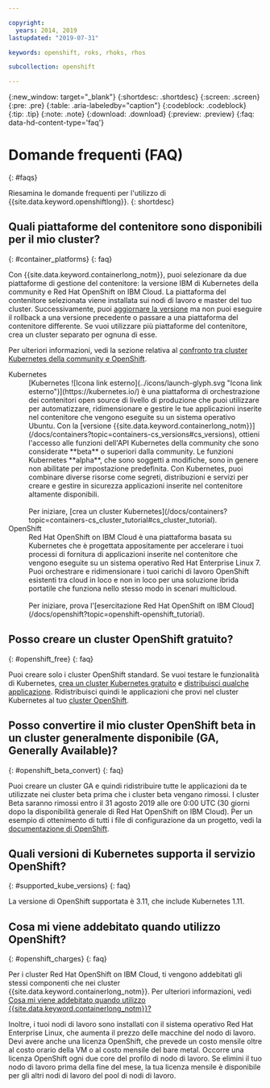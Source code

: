 ```yaml
---

copyright:
  years: 2014, 2019
lastupdated: "2019-07-31"

keywords: openshift, roks, rhoks, rhos

subcollection: openshift

---
```


{:new_window: target="_blank"}
{:shortdesc: .shortdesc}
{:screen: .screen}
{:pre: .pre}
{:table: .aria-labeledby="caption"}
{:codeblock: .codeblock}
{:tip: .tip}
{:note: .note}
{:download: .download}
{:preview: .preview}
{:faq: data-hd-content-type='faq'}


# Domande frequenti (FAQ)
{: #faqs}

Riesamina le domande frequenti per l'utilizzo di {{site.data.keyword.openshiftlong}}.
{: shortdesc}

## Quali piattaforme del contenitore sono disponibili per il mio cluster?
{: #container_platforms}
{: faq}

Con {{site.data.keyword.containerlong_notm}}, puoi selezionare da due piattaforme di gestione del contenitore: la versione IBM di Kubernetes della community e Red Hat OpenShift on IBM Cloud. La piattaforma del contenitore selezionata viene installata sui nodi di lavoro e master del tuo cluster. Successivamente, puoi [aggiornare la versione](/docs/containers?topic=containers-update#update) ma non puoi eseguire il rollback a una versione precedente o passare a una piattaforma del contenitore differente. Se vuoi utilizzare più piattaforme del contenitore, crea un cluster separato per ognuna di esse.

Per ulteriori informazioni, vedi la sezione relativa al [confronto tra cluster Kubernetes della community e OpenShift](/docs/openshift?topic=openshift-why_openshift#openshift_kubernetes).

<dl>
  <dt>Kubernetes</dt>
    <dd>[Kubernetes ![Icona link esterno](../icons/launch-glyph.svg "Icona link esterno")](https://kubernetes.io/) è una piattaforma di orchestrazione dei contenitori open source di livello di produzione che puoi utilizzare per automatizzare, ridimensionare e gestire le tue applicazioni inserite nel contenitore che vengono eseguite su un sistema operativo Ubuntu. Con la [versione {{site.data.keyword.containerlong_notm}}](/docs/containers?topic=containers-cs_versions#cs_versions), ottieni l'accesso alle funzioni dell'API Kubernetes della community che sono considerate **beta** o superiori dalla community. Le funzioni Kubernetes **alpha**, che sono soggetti a modifiche, sono in genere non abilitate per impostazione predefinita. Con Kubernetes, puoi combinare diverse risorse come segreti, distribuzioni e servizi per creare e gestire in sicurezza applicazioni inserite nel contenitore altamente disponibili.<br><br>
    Per iniziare, [crea un cluster Kubernetes](/docs/containers?topic=containers-cs_cluster_tutorial#cs_cluster_tutorial).</dd>
  <dt>OpenShift</dt>
    <dd>Red Hat OpenShift on IBM Cloud è una piattaforma basata su Kubernetes che è progettata appositamente per accelerare i tuoi processi di fornitura di applicazioni inserite nel contenitore che vengono eseguite su un sistema operativo Red Hat Enterprise Linux 7. Puoi orchestrare e ridimensionare i tuoi carichi di lavoro OpenShift esistenti tra cloud in loco e non in loco per una soluzione ibrida portatile che funziona nello stesso modo in scenari multicloud. <br><br>
    Per iniziare, prova l'[esercitazione Red Hat OpenShift on IBM Cloud](/docs/openshift?topic=openshift-openshift_tutorial).</dd>
</dl>

## Posso creare un cluster OpenShift gratuito?
{: #openshift_free}
{: faq}

Puoi creare solo i cluster OpenShift standard. Se vuoi testare le funzionalità di Kubernetes, [crea un cluster Kubernetes gratuito](/docs/containers?topic=containers-clusters#clusters_free) e [distribuisci qualche applicazione](/docs/containers?topic=containers-app). Ridistribuisci quindi le applicazioni che provi nel cluster Kubernetes al tuo [cluster OpenShift](/docs/openshift?topic=openshift-openshift_tutorial#openshift_deploy_app).

## Posso convertire il mio cluster OpenShift beta in un cluster generalmente disponibile (GA, Generally Available)?
{: #openshift_beta_convert}
{: faq}

Puoi creare un cluster GA e quindi ridistribuire tutte le applicazioni da te utilizzate nei cluster beta prima che i cluster beta vengano rimossi. I cluster Beta saranno rimossi entro il 31 agosto 2019 alle ore 0:00 UTC (30 giorni dopo la disponibilità generale di Red Hat OpenShift on IBM Cloud). Per un esempio di ottenimento di tutti i file di configurazione da un progetto, vedi la [documentazione di OpenShift](https://docs.openshift.com/dedicated/admin_guide/assembly_backing-up-restoring-project-application.html).

## Quali versioni di Kubernetes supporta il servizio OpenShift?
{: #supported_kube_versions}
{: faq}

La versione di OpenShift supportata è 3.11, che include Kubernetes 1.11.

## Cosa mi viene addebitato quando utilizzo OpenShift?
{: #openshift_charges}
{: faq}

Per i cluster Red Hat OpenShift on IBM Cloud, ti vengono addebitati gli stessi componenti che nei cluster {{site.data.keyword.containerlong_notm}}. Per ulteriori informazioni, vedi [Cosa mi viene addebitato quando utilizzo {{site.data.keyword.containerlong_notm}}?](/docs/containers?topic=containers-faqs#charges)

Inoltre, i tuoi nodi di lavoro sono installati con il sistema operativo Red Hat Enterprise Linux, che aumenta il prezzo delle macchine del nodo di lavoro. Devi avere anche una licenza OpenShift, che prevede un costo mensile oltre al costo orario della VM o al costo mensile del bare metal. Occorre una licenza OpenShift ogni due core del profilo di nodo di lavoro. Se elimini il tuo nodo di lavoro prima della fine del mese, la tua licenza mensile è disponibile per gli altri nodi di lavoro del pool di nodi di lavoro.
